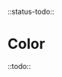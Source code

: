 <!-- 
title: Color Utility
location: ./utils/color
type: page
layout: default
-->

::status-todo::

# Color

::todo::

